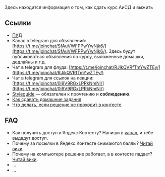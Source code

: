 Здесь находится информация о том, как сдать курс АиСД и выжить


## Ссылки

* [ПУД](https://www.hse.ru/ba/se/courses/476603295.html/)
* Канал в telegram для объявлений: [https://t.me/joinchat/SfAuVWFPPwYwNjk6/](https://t.me/joinchat/SfAuVWFPPwYwNjk6/). Здесь будут публиковаться объявления по курсу, выложенные домашки, дедлайны и т.д.
* Чат в telegram для флуда: [https://t.me/joinchat/RJikQVRfTmYwZTEy/](https://t.me/joinchat/RJikQVRfTmYwZTEy/)
* Чат в telegram для ссылок на лекции: [https://t.me/joinchat/0i9V9RGxLPRkNmNi/](https://t.me/joinchat/0i9V9RGxLPRkNmNi/)
* [Styleguide](./styleguide.md) &mdash; обязателен к прочтению и **соблюдению**.
* [Как сдавать домашние задания](./assignments.md)
* [Что делать, если решение не проходит в контесте](./troubleshooting.md)


## FAQ

* Как получить доступ к Яндекс.Контесту? Напиши в [канал](https://t.me/joinchat/SfAuVWFPPwYwNjk6/), и тебе выдадут доступ.
* Почему за посылки в Яндекс.Контесте снимаются баллы? [Читай вики](./assignments.md#Вердикты-по-задаче).
* Почему на компьютере решение работает, а в контесте падает? [Читай вики](./troubleshooting.md).
* ...
* ...
